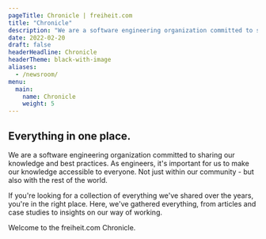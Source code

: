 ```yaml
---
pageTitle: Chronicle | freiheit.com
title: "Chronicle"
description: "We are a software engineering organization committed to sharing our knowledge. Here, we showcase articles, case studies and insights on our way of working."
date: 2022-02-20
draft: false
headerHeadline: Chronicle
headerTheme: black-with-image
aliases:
  - /newsroom/
menu:
  main:
    name: Chronicle
    weight: 5
---
```


## Everything in one place.

We are a software engineering organization committed to sharing our knowledge and best practices. As engineers, it's important for us to make our knowledge accessible to everyone. Not just within our community - but also with the rest of the world.

If you're looking for a collection of everything we've shared over the years, you're in the right place. Here, we've gathered everything, from articles and case studies to insights on our way of working.

Welcome to the freiheit.com Chronicle.
